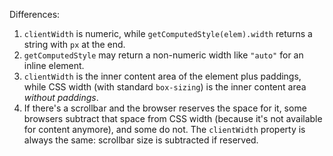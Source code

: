 Differences:

1. `clientWidth` is numeric, while `getComputedStyle(elem).width` returns a string with `px` at the end.
2. `getComputedStyle` may return a non-numeric width like `"auto"` for an inline element.
3. `clientWidth` is the inner content area of the element plus paddings, while CSS width (with standard `box-sizing`) is the inner content area *without paddings*.
4. If there's a scrollbar and the browser reserves the space for it, some browsers subtract that space from CSS width (because it's not available for content anymore), and some do not. The `clientWidth` property is always the same: scrollbar size is subtracted if reserved.
